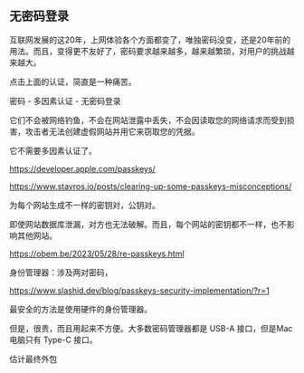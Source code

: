 ## 无密码登录

互联网发展的这20年，上网体验各个方面都变了，唯独密码没变，还是20年前的用法。而且，变得更不友好了，密码要求越来越多，越来越繁琐，对用户的挑战越来越大。

点击上面的认证，简直是一种痛苦。

密码 - 多因素认证 - 无密码登录

它们不会被网络钓鱼，不会在网站泄露中丢失，不会因读取您的网络请求而受到损害，攻击者无法创建虚假网站并用它来窃取您的凭据。

它不需要多因素认证了。

https://developer.apple.com/passkeys/

https://www.stavros.io/posts/clearing-up-some-passkeys-misconceptions/

为每个网站生成不一样的密钥对，公钥对。

即使网站数据库泄漏，对方也无法破解。而且，每个网站的密钥都不一样，也不影响其他网站。

https://obem.be/2023/05/28/re-passkeys.html

身份管理器：涉及两对密码，

https://www.slashid.dev/blog/passkeys-security-implementation/?r=1

最安全的方法是使用硬件的身份管理器。

但是，很贵，而且用起来不方便。大多数密码管理器都是 USB-A 接口，但是Mac 电脑只有 Type-C 接口。

估计最终外包